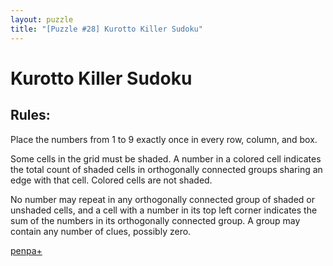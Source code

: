 ```yaml
---
layout: puzzle
title: "[Puzzle #28] Kurotto Killer Sudoku"
---
```


# Kurotto Killer Sudoku

## Rules:

Place the numbers from 1 to 9 exactly once in every row, column, and box.

Some cells in the grid must be shaded. A number in a colored cell indicates the total count of shaded cells in orthogonally connected groups sharing an edge with that cell. Colored cells are not shaded.

No number may repeat in any orthogonally connected group of shaded or unshaded cells, and a cell with a number in its top left corner indicates the sum of the numbers in its orthogonally connected group. A group may contain any number of clues, possibly zero. 

[penpa+](https://tinyurl.com/28thy9so)
